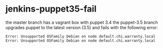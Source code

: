 jenkins-puppet35-fail
=====================

the master branch has a vagrant box with puppet 3.4
the puppet-3.5 branch upgrades puppet to the latest version (3.5) and fails with the following error:

```
Error: Unsupported OSFamily Debian on node default.chi.warranty.local
Error: Unsupported OSFamily Debian on node default.chi.warranty.local
```

